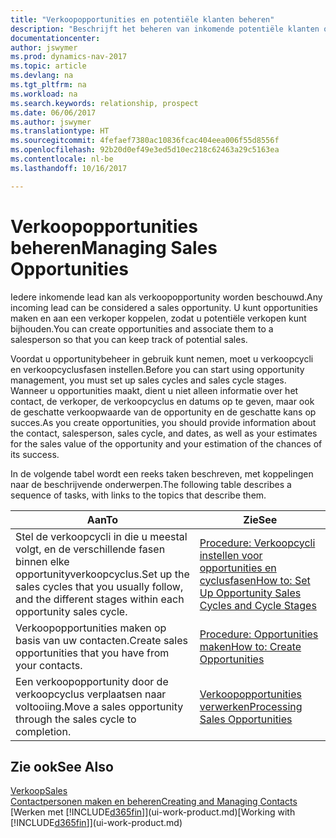 ```yaml
---
title: "Verkoopopportunities en potentiële klanten beheren"
description: "Beschrijft het beheren van inkomende potentiële klanten of verkoopopportunity's in Dynamics NAV en het koppelen van de opportunity aan een verkoper om toekomstige verkopen te traceren."
documentationcenter: 
author: jswymer
ms.prod: dynamics-nav-2017
ms.topic: article
ms.devlang: na
ms.tgt_pltfrm: na
ms.workload: na
ms.search.keywords: relationship, prospect
ms.date: 06/06/2017
ms.author: jswymer
ms.translationtype: HT
ms.sourcegitcommit: 4fefaef7380ac10836fcac404eea006f55d8556f
ms.openlocfilehash: 92b20d0ef49e3ed5d10ec218c62463a29c5163ea
ms.contentlocale: nl-be
ms.lasthandoff: 10/16/2017

---
```

# <a name="managing-sales-opportunities"></a><span data-ttu-id="b9d7c-103">Verkoopopportunities beheren</span><span class="sxs-lookup"><span data-stu-id="b9d7c-103">Managing Sales Opportunities</span></span>
<span data-ttu-id="b9d7c-104">Iedere inkomende lead kan als verkoopopportunity worden beschouwd.</span><span class="sxs-lookup"><span data-stu-id="b9d7c-104">Any incoming lead can be considered a sales opportunity.</span></span> <span data-ttu-id="b9d7c-105">U kunt opportunities maken en aan een verkoper koppelen, zodat u potentiële verkopen kunt bijhouden.</span><span class="sxs-lookup"><span data-stu-id="b9d7c-105">You can create opportunities and associate them to a salesperson so that you can keep track of potential sales.</span></span>

<span data-ttu-id="b9d7c-106">Voordat u opportunitybeheer in gebruik kunt nemen, moet u verkoopcycli en verkoopcyclusfasen instellen.</span><span class="sxs-lookup"><span data-stu-id="b9d7c-106">Before you can start using opportunity management, you must set up sales cycles and sales cycle stages.</span></span> <span data-ttu-id="b9d7c-107">Wanneer u opportunities maakt, dient u niet alleen informatie over het contact, de verkoper, de verkoopcyclus en datums op te geven, maar ook de geschatte verkoopwaarde van de opportunity en de geschatte kans op succes.</span><span class="sxs-lookup"><span data-stu-id="b9d7c-107">As you create opportunities, you should provide information about the contact, salesperson, sales cycle, and dates, as well as your estimates for the sales value of the opportunity and your estimation of the chances of its success.</span></span>

<span data-ttu-id="b9d7c-108">In de volgende tabel wordt een reeks taken beschreven, met koppelingen naar de beschrijvende onderwerpen.</span><span class="sxs-lookup"><span data-stu-id="b9d7c-108">The following table describes a sequence of tasks, with links to the topics that describe them.</span></span> 

| <span data-ttu-id="b9d7c-109">Aan</span><span class="sxs-lookup"><span data-stu-id="b9d7c-109">To</span></span> | <span data-ttu-id="b9d7c-110">Zie</span><span class="sxs-lookup"><span data-stu-id="b9d7c-110">See</span></span> |
| --- | --- |
| <span data-ttu-id="b9d7c-111">Stel de verkoopcycli in die u meestal volgt, en de verschillende fasen binnen elke opportunityverkoopcyclus.</span><span class="sxs-lookup"><span data-stu-id="b9d7c-111">Set up the sales cycles that you usually follow, and the different stages within each opportunity sales cycle.</span></span> |[<span data-ttu-id="b9d7c-112">Procedure: Verkoopcycli instellen voor opportunities en cyclusfasen</span><span class="sxs-lookup"><span data-stu-id="b9d7c-112">How to: Set Up Opportunity Sales Cycles and Cycle Stages</span></span>](marketing-how-setup-opportunity-sales-cycles-stages.md) |
| <span data-ttu-id="b9d7c-113">Verkoopopportunities maken op basis van uw contacten.</span><span class="sxs-lookup"><span data-stu-id="b9d7c-113">Create sales opportunities that you have from your contacts.</span></span> |[<span data-ttu-id="b9d7c-114">Procedure: Opportunities maken</span><span class="sxs-lookup"><span data-stu-id="b9d7c-114">How to: Create Opportunities</span></span>](marketing-how-create-opportunities.md) |
| <span data-ttu-id="b9d7c-115">Een verkoopopportunity door de verkoopcyclus verplaatsen naar voltooiing.</span><span class="sxs-lookup"><span data-stu-id="b9d7c-115">Move a sales opportunity through the sales cycle to completion.</span></span> |[<span data-ttu-id="b9d7c-116">Verkoopopportunities verwerken</span><span class="sxs-lookup"><span data-stu-id="b9d7c-116">Processing Sales Opportunities</span></span>](marketing-processing-sales-opportunities.md) |

## <a name="see-also"></a><span data-ttu-id="b9d7c-117">Zie ook</span><span class="sxs-lookup"><span data-stu-id="b9d7c-117">See Also</span></span>
[<span data-ttu-id="b9d7c-118">Verkoop</span><span class="sxs-lookup"><span data-stu-id="b9d7c-118">Sales</span></span>](sales-manage-sales.md)  
[<span data-ttu-id="b9d7c-119">Contactpersonen maken en beheren</span><span class="sxs-lookup"><span data-stu-id="b9d7c-119">Creating and Managing Contacts</span></span>](marketing-contacts.md)  
<span data-ttu-id="b9d7c-120">[Werken met [!INCLUDE[d365fin](includes/d365fin_md.md)]](ui-work-product.md)</span><span class="sxs-lookup"><span data-stu-id="b9d7c-120">[Working with [!INCLUDE[d365fin](includes/d365fin_md.md)]](ui-work-product.md)</span></span>

